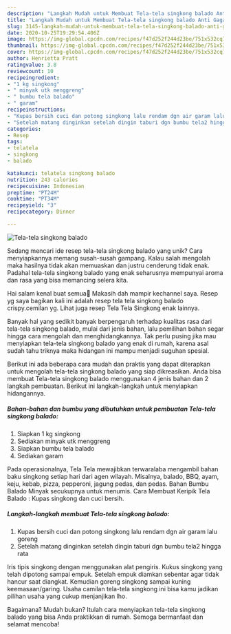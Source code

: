 ```yaml
---
description: "Langkah Mudah untuk Membuat Tela-tela singkong balado Anti Gagal"
title: "Langkah Mudah untuk Membuat Tela-tela singkong balado Anti Gagal"
slug: 3145-langkah-mudah-untuk-membuat-tela-tela-singkong-balado-anti-gagal
date: 2020-10-25T19:29:54.406Z
image: https://img-global.cpcdn.com/recipes/f47d252f244d23be/751x532cq70/tela-tela-singkong-balado-foto-resep-utama.jpg
thumbnail: https://img-global.cpcdn.com/recipes/f47d252f244d23be/751x532cq70/tela-tela-singkong-balado-foto-resep-utama.jpg
cover: https://img-global.cpcdn.com/recipes/f47d252f244d23be/751x532cq70/tela-tela-singkong-balado-foto-resep-utama.jpg
author: Henrietta Pratt
ratingvalue: 3.8
reviewcount: 10
recipeingredient:
- "1 kg singkong"
- " minyak utk menggreng"
- " bumbu tela balado"
- " garam"
recipeinstructions:
- "Kupas bersih cuci dan potong singkong lalu rendam dgn air garam lalu goreng"
- "Setelah matang dinginkan setelah dingin taburi dgn bumbu tela2 hingga rata"
categories:
- Resep
tags:
- telatela
- singkong
- balado

katakunci: telatela singkong balado 
nutrition: 243 calories
recipecuisine: Indonesian
preptime: "PT24M"
cooktime: "PT34M"
recipeyield: "3"
recipecategory: Dinner

---
```



![Tela-tela singkong balado](https://img-global.cpcdn.com/recipes/f47d252f244d23be/751x532cq70/tela-tela-singkong-balado-foto-resep-utama.jpg)

Sedang mencari ide resep tela-tela singkong balado yang unik? Cara menyiapkannya memang susah-susah gampang. Kalau salah mengolah maka hasilnya tidak akan memuaskan dan justru cenderung tidak enak. Padahal tela-tela singkong balado yang enak seharusnya mempunyai aroma dan rasa yang bisa memancing selera kita.

Hai salam kenal buat semua🤗 Makasih dah mampir kechannel saya. Resep yg saya bagikan kali ini adalah resep tela tela singkong balado crispy.cemilan yg. Lihat juga resep Tela Tela Singkong enak lainnya.

Banyak hal yang sedikit banyak berpengaruh terhadap kualitas rasa dari tela-tela singkong balado, mulai dari jenis bahan, lalu pemilihan bahan segar hingga cara mengolah dan menghidangkannya. Tak perlu pusing jika mau menyiapkan tela-tela singkong balado yang enak di rumah, karena asal sudah tahu triknya maka hidangan ini mampu menjadi suguhan spesial.


Berikut ini ada beberapa cara mudah dan praktis yang dapat diterapkan untuk mengolah tela-tela singkong balado yang siap dikreasikan. Anda bisa membuat Tela-tela singkong balado menggunakan 4 jenis bahan dan 2 langkah pembuatan. Berikut ini langkah-langkah untuk menyiapkan hidangannya.

<!--inarticleads1-->

##### Bahan-bahan dan bumbu yang dibutuhkan untuk pembuatan Tela-tela singkong balado:

1. Siapkan 1 kg singkong
1. Sediakan  minyak utk menggreng
1. Siapkan  bumbu tela balado
1. Sediakan  garam


Pada operasionalnya, Tela Tela mewajibkan terwaralaba mengambil bahan baku singkong setiap hari dari agen wilayah. Misalnya, balado, BBQ, ayam, keju, kebab, pizza, pepperoni, jagung pedas, dan pedas. Bahan Bumbu Balado Minyak secukupnya untuk menumis. Cara Membuat Keripik Tela Balado : Kupas singkong dan cuci bersih. 

<!--inarticleads2-->

##### Langkah-langkah membuat Tela-tela singkong balado:

1. Kupas bersih cuci dan potong singkong lalu rendam dgn air garam lalu goreng
1. Setelah matang dinginkan setelah dingin taburi dgn bumbu tela2 hingga rata


Iris tipis singkong dengan menggunakan alat pengiris. Kukus singkong yang telah dipotong sampai empuk. Setelah empuk diamkan sebentar agar tidak hancur saat diangkat. Kemudian goreng singkong sampai kuning keemasaan/garing. Usaha camilan tela-tela singkong ini bisa kamu jadikan pilihan usaha yang cukup menjanjikan lho. 

Bagaimana? Mudah bukan? Itulah cara menyiapkan tela-tela singkong balado yang bisa Anda praktikkan di rumah. Semoga bermanfaat dan selamat mencoba!
